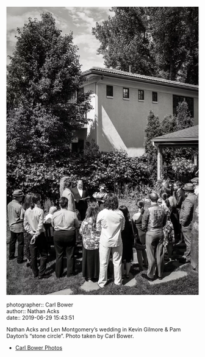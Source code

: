 ![Nathan Acks and Len Montgomery’s wedding in Kevin Gilmore and Pam Dayton’s “stone circle”](assets/2019-06-29-set-1-the-ceremony-23.webp)

photographer:: Carl Bower  
author:: Nathan Acks  
date:: 2019-06-29 15:43:51

Nathan Acks and Len Montgomery’s wedding in Kevin Gilmore & Pam Dayton’s “stone circle”. Photo taken by Carl Bower.

* [Carl Bower Photos](https://carlbowerphotos.com)
